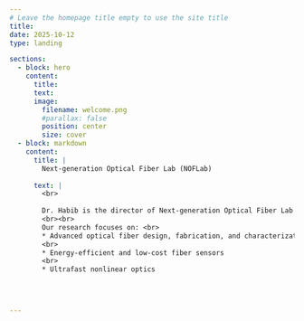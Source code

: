 ```yaml
---
# Leave the homepage title empty to use the site title
title:
date: 2025-10-12
type: landing

sections:
  - block: hero
    content:
      title:
      text:
      image:
        filename: welcome.png
        #parallax: false
        position: center
        size: cover
  - block: markdown
    content:
      title: |
        Next-generation Optical Fiber Lab (NOFLab)
    
      text: |
        <br>
        
        Dr. Habib is the director of Next-generation Optical Fiber Lab (NOFLab), where he leads cutting-edge research and innovation on next-generation optical fibers for photonics based applications.
        <br><br>
        Our research focuses on: <br>
        * Advanced optical fiber design, fabrication, and characterization
        <br>
        * Energy-efficient and low-cost fiber sensors
        <br>
        * Ultrafast nonlinear optics
  


 
---
```

